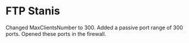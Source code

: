 # FTP Stanis
Changed MaxClientsNumber to 300.
Added a passive port range of 300 ports.
Opened these ports in the firewall.